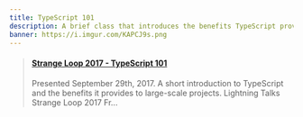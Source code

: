 ```yaml
---
title: TypeScript 101
description: A brief class that introduces the benefits TypeScript provides to large scale projects.
banner: https://i.imgur.com/KAPCJ9s.png
---
```


<blockquote class="embedly-card"><h4><a href="https://slideshare.net/FVCproductions/typescript-101-80676517">Strange Loop 2017 - TypeScript 101</a></h4><p>Presented September 29th, 2017. A short introduction to TypeScript and the benefits it provides to large-scale projects. Lightning Talks Strange Loop 2017 Fr...</p></blockquote>
<script async src="//cdn.embedly.com/widgets/platform.js" charset="UTF-8"></script>
